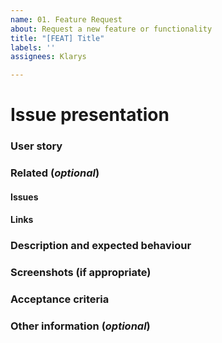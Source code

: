 ```yaml
---
name: 01. Feature Request
about: Request a new feature or functionality
title: "[FEAT] Title"
labels: ''
assignees: Klarys

---
```


# Issue presentation
### User story

### Related (_optional_)
<!--- Although this section is described as optional, because some issues are standalone, 
it is required to fill those fields, if there is any connected issue or resource. 
This would help in future reference of connected issues and finding out decisions. -->
#### Issues
<!-- Various connected issues necessary to understand the issue presented. Example: -->
<!-- 
- Epic(s): [epic name](link) or #epic_no
- Wireframes: [issue name](link) or #issue_no
- Hi-Fis: [issue name](link) or #issue_no
- Research: [issue name](link) or #issue_no
- Other: [issue name](link) or #issue_no
-->

#### Links
<!--- Various resources necessary to understand the issue presented. Example: -->
<!-- 
- Prototypes: [Figma](link)
- Recordings: [Google Drive](link)
- Notes: [Google Drive](link)
- Pictures: [Google Drive](link)
- Other: [Google Drive](link)
-->

### Description and expected behaviour
<!-- Will proposed solution affect the users? -->
<!-- Confirm the behaviour with Design team -->

### Screenshots (if appropriate)
<!--- A picture is worth a 1000 words. -->

### Acceptance criteria

### Other information (_optional_)
<!--- Anything else we should know about the issue? -->
